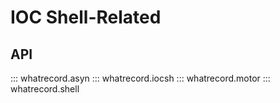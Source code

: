 # IOC Shell-Related

## API
::: whatrecord.asyn
::: whatrecord.iocsh
::: whatrecord.motor
::: whatrecord.shell
